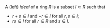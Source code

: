 A (left) *ideal* of a ring $R$ is a subset $I \subset R$ such that

- $r + s \in I$ and $-r \in I$ for all $r, s \in I$;
- $rs \in I$ for all $r \in R$ and $s \in I$.

